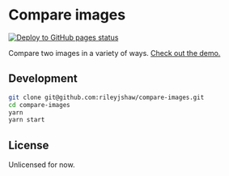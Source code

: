 # Compare images

[![Deploy to GitHub pages status](https://github.com/rileyjshaw/compare-images/actions/workflows/deploy.yml/badge.svg)](https://rileyjshaw.com/compare-images/)

Compare two images in a variety of ways. [Check out the demo.](https://rileyjshaw.com/compare-images)

## Development

```bash
git clone git@github.com:rileyjshaw/compare-images.git
cd compare-images
yarn
yarn start
```

## License

Unlicensed for now.
